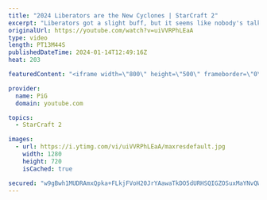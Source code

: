 ```yaml
---
title: "2024 Liberators are the New Cyclones | StarCraft 2"
excerpt: "Liberators got a slight buff, but it seems like nobody's talking about it. After last year's controversy over the cyclone, lets give this zerg something new to complain about! -- 🐷 Second Channel for Learning StarCraft 2: https://www.youtube.com/c/PiGRandom 🐷 Third Channel for Daily Pro Casts: https://www.youtube.com/c/PiGCasts"
originalUrl: https://youtube.com/watch?v=uiVVRPhLEaA
type: video
length: PT13M44S
publishedDateTime: 2024-01-14T12:49:16Z
heat: 203

featuredContent: "<iframe width=\"800\" height=\"500\" frameborder=\"0\" src=\"https://www.youtube.com/embed/uiVVRPhLEaA\" allow=\"accelerometer; autoplay; encrypted-media; gyroscope; picture-in-picture\" allowfullscreen></iframe>"

provider:
  name: PiG
  domain: youtube.com

topics:
  - StarCraft 2

images:
  - url: https://i.ytimg.com/vi/uiVVRPhLEaA/maxresdefault.jpg
    width: 1280
    height: 720
    isCached: true

secured: "w9gBwh1MUDRAmxQpka+FLkjFVoH20JrYAawaTkDO5dURHSQIGZOSuxMaYNvQWZMtd75QvrGuNS42pvT81zDYg63R8zJ+IZxRU1QSjpN//Kz805H9C8oXYOhuITXpl3iBIrPz5ZfEfRRVljX2+pr4jKdfi9QtJULgGX01D+39d7nEIaCOsDLyd81GdYWN4UL66sg37ymfTmWnKinUCvX00+AOtiol3FLCtjKCQOwJi3Wp2SomheAnYLkvjis/bHAViuc7/2S7j1PVPtwS6Zm0m3+Am1pKabDhIanj475RO28uZT6tuRcCM1K0NV2KX3zNhE3w2WfJEvYF6IOlcro2ry5ilDx0Wqx7wzORBOdzSxD8PTjeDFZkF11MdTypItzGVKxRCILam5UGH6BagREUaw==;aE8CHsKmmyfBTNqnZNOM+w=="
---
```


